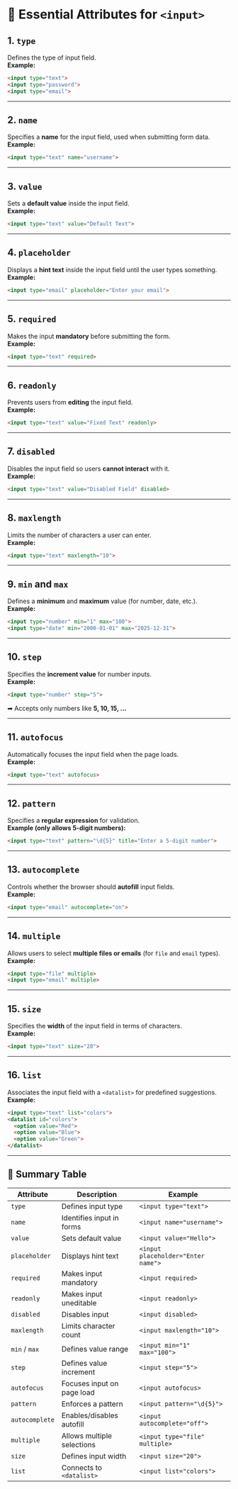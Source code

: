 # **🔹 Essential Attributes for `<input>`**

## **1. `type`**

Defines the type of input field.  
**Example:**

```html
<input type="text">
<input type="password">
<input type="email">
```

---

## **2. `name`**

Specifies a **name** for the input field, used when submitting form data.  
**Example:**

```html
<input type="text" name="username">
```

---

## **3. `value`**

Sets a **default value** inside the input field.  
**Example:**

```html
<input type="text" value="Default Text">
```

---

## **4. `placeholder`**

Displays a **hint text** inside the input field until the user types something.  
**Example:**

```html
<input type="email" placeholder="Enter your email">
```

---

## **5. `required`**

Makes the input **mandatory** before submitting the form.  
**Example:**

```html
<input type="text" required>
```

---

## **6. `readonly`**

Prevents users from **editing** the input field.  
**Example:**

```html
<input type="text" value="Fixed Text" readonly>
```

---

## **7. `disabled`**

Disables the input field so users **cannot interact** with it.  
**Example:**

```html
<input type="text" value="Disabled Field" disabled>
```

---

## **8. `maxlength`**

Limits the number of characters a user can enter.  
**Example:**

```html
<input type="text" maxlength="10">
```

---

## **9. `min` and `max`**

Defines a **minimum** and **maximum** value (for number, date, etc.).  
**Example:**

```html
<input type="number" min="1" max="100">
<input type="date" min="2000-01-01" max="2025-12-31">
```

---

## **10. `step`**

Specifies the **increment value** for number inputs.  
**Example:**

```html
<input type="number" step="5">
```

➡ Accepts only numbers like **5, 10, 15, ...**

---

## **11. `autofocus`**

Automatically focuses the input field when the page loads.  
**Example:**

```html
<input type="text" autofocus>
```

---

## **12. `pattern`**

Specifies a **regular expression** for validation.  
**Example (only allows 5-digit numbers):**

```html
<input type="text" pattern="\d{5}" title="Enter a 5-digit number">
```

---

## **13. `autocomplete`**

Controls whether the browser should **autofill** input fields.  
**Example:**

```html
<input type="email" autocomplete="on">
```

---

## **14. `multiple`**

Allows users to select **multiple files or emails** (for `file` and `email` types).  
**Example:**

```html
<input type="file" multiple>
<input type="email" multiple>
```

---

## **15. `size`**

Specifies the **width** of the input field in terms of characters.  
**Example:**

```html
<input type="text" size="20">
```

---

## **16. `list`**

Associates the input field with a `<datalist>` for predefined suggestions.  
**Example:**

```html
<input type="text" list="colors">
<datalist id="colors">
  <option value="Red">
  <option value="Blue">
  <option value="Green">
</datalist>
```

---

## **📌 Summary Table**

| Attribute | Description | Example |
|-----------|-------------|---------|
| `type` | Defines input type | `<input type="text">` |
| `name` | Identifies input in forms | `<input name="username">` |
| `value` | Sets default value | `<input value="Hello">` |
| `placeholder` | Displays hint text | `<input placeholder="Enter name">` |
| `required` | Makes input mandatory | `<input required>` |
| `readonly` | Makes input uneditable | `<input readonly>` |
| `disabled` | Disables input | `<input disabled>` |
| `maxlength` | Limits character count | `<input maxlength="10">` |
| `min` / `max` | Defines value range | `<input min="1" max="100">` |
| `step` | Defines value increment | `<input step="5">` |
| `autofocus` | Focuses input on page load | `<input autofocus>` |
| `pattern` | Enforces a pattern | `<input pattern="\d{5}">` |
| `autocomplete` | Enables/disables autofill | `<input autocomplete="off">` |
| `multiple` | Allows multiple selections | `<input type="file" multiple>` |
| `size` | Defines input width | `<input size="20">` |
| `list` | Connects to `<datalist>` | `<input list="colors">` |
